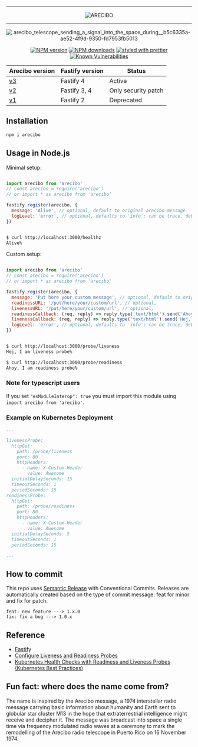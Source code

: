 <div align="center">

---

![ARECIBO](https://user-images.githubusercontent.com/1620916/216600132-30d60aa1-59f7-4f47-8e23-8c14c02baf99.png)

---

![arecibo_telescope_sending_a_signal_into_the_space_during__b5c6335a-ae52-4f9d-9350-fd7953fb5013](https://user-images.githubusercontent.com/1620916/216599766-d30dacd3-1beb-4e11-a4f4-22e5b52fa57c.png)

</div>

<div align="center">

[![NPM version](https://img.shields.io/npm/v/arecibo.svg?style=flat)](https://www.npmjs.com/package/arecibo)
[![NPM downloads](https://img.shields.io/npm/dm/arecibo.svg?style=flat)](https://www.npmjs.com/package/arecibo)
[![styled with prettier](https://img.shields.io/badge/styled_with-prettier-ff69b4.svg)](https://github.com/prettier/prettier)
[![Known Vulnerabilities](https://snyk.io/test/github/ducktors/arecibo/badge.svg?targetFile=package.json)](https://snyk.io/test/github/ducktors/arecibo?targetFile=package.json)

</div>

| Arecibo version | Fastify version | Status |
| -- | -- | -- |
| [v3](https://github.com/ducktors/arecibo/releases/tag/v3.0.0) | Fastify 4 | Active |
| [v2](https://github.com/ducktors/arecibo/releases/tag/v2.2.0) | Fastify 3, 4 | Only security patch |
| [v1](https://github.com/ducktors/arecibo/releases/tag/v1.1.0) | Fastify 2 | Deprecated |

## Installation

```bash
npm i arecibo
```

## Usage in Node.js

Minimal setup:

```javascript

import arecibo from 'arecibo'
// const arecibo = require('arecibo')
// or import * as arecibo from 'arecibo'

fastify.register(arecibo, {
  message: 'Alive', // optional, default to original arecibo message
  logLevel: 'error', // optional, defaults to 'info'; can be trace, debug, info, warn, error, and fatal
})

```

```bash

$ curl http://localhost:3000/healthz
Alive%

```


Custom setup:

```javascript

import arecibo from 'arecibo'
// const arecibo = require('arecibo')
// or import * as arecibo from 'arecibo'

fastify.register(arecibo, {
  message: 'Put here your custom message', // optional, default to original arecibo message
  readinessURL: '/put/here/your/custom/url', // optional, 
  livenessURL: '/put/here/your/custom/url', // optional,
  readinessCallback: (req, reply) => reply.type('text/html').send('Ahoy, I am readiness probe'), // optional
  livenessCallback: (req, reply) => reply.type('text/html').send('Hej, I am liveness probe'), // optional
  logLevel: 'error', // optional, defaults to 'info'; can be trace, debug, info, warn, error, and fatal
})

```

```bash

$ curl http://localhost:3000/probe/liveness
Hej, I am liveness probe%

$ curl http://localhost:3000/probe/readiness
Ahoy, I am readiness probe%

```

### Note for typescript users

If you set `"esModuleInterop": true` you must import this module using `import arecibo from 'arecibo'`.

### Example on Kubernetes Deployment

```yaml
...

livenessProbe:
  httpGet:
    path: /probe/liveness
    port: 80
    httpHeaders:
      - name: X-Custom-Header
        value: Awesome
  initialDelaySeconds: 15
  timeoutSeconds: 1
  periodSeconds: 15
readinessProbe:
  httpGet:
    path: /probe/readiness
    port: 80
    httpHeaders:
      - name: X-Custom-Header
        value: Awesome
  initialDelaySeconds: 5
  timeoutSeconds: 1
  periodSeconds: 15

...
```

## How to commit

This repo uses [Semantic Release](https://github.com/semantic-release/semantic-release) with Conventional Commits.
Releases are automatically created based on the type of commit message: feat for minor and fix for patch.

```
feat: new feature ---> 1.x.0
fix: fix a bug ---> 1.0.x
```


## Reference
* <a href="https://github.com/fastify/fastify">Fastify</a>
* <a href="https://kubernetes.io/docs/tasks/configure-pod-container/configure-liveness-readiness-probes/">Configure Liveness and Readiness Probes</a>
* <a href="https://www.youtube.com/watch?v=mxEvAPQRwhw">Kubernetes Health Checks with Readiness and Liveness Probes (Kubernetes Best Practices)</a>

## Fun fact: where does the name come from?
The name is inspired by the Arecibo message, a 1974 interstellar radio message carrying basic information about humanity and Earth sent to globular star cluster M13 in the hope that extraterrestrial intelligence might receive and decipher it. The message was broadcast into space a single time via frequency modulated radio waves at a ceremony to mark the remodelling of the Arecibo radio telescope in Puerto Rico on 16 November 1974.
